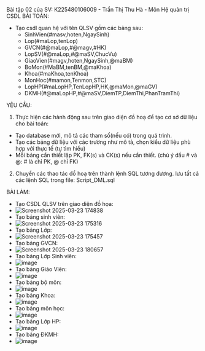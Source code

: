 Bài tập 02 của SV: K225480106009 - Trần Thị Thu Hà - Môn Hệ quản trị CSDL
BÀI TOÁN:
- Tạo csdl quan hệ với tên QLSV gồm các bảng sau:
  + SinhVien(#masv,hoten,NgaySinh)
  + Lop(#maLop,tenLop)
  + GVCN(#@maLop,#@magv,#HK)
  + LopSV(#@maLop,#@maSV,ChucVu)
  + GiaoVien(#magv,hoten,NgaySinh,@maBM)
  + BoMon(#MaBM,tenBM,@maKhoa)
  + Khoa(#maKhoa,tenKhoa)
  + MonHoc(#mamon,Tenmon,STC)
  + LopHP(#maLopHP,TenLopHP,HK,@maMon,@maGV)
  + DKMH(#@maLopHP,#@maSV,DiemTP,DiemThi,PhanTramThi)

YÊU CẦU:
1. Thực hiện các hành động sau trên giao diện đồ hoạ để tạo cơ sở dữ liệu cho bài toán:
  + Tạo database mới, mô tả các tham số(nếu có) trong quá trình.
  + Tạo các bảng dữ liệu với các trường như mô tả, chọn kiểu dữ liệu phù hợp với thực tế (tự tìm hiểu)
  + Mỗi bảng cần thiết lập PK, FK(s) và CK(s) nếu cần thiết. (chú ý dấu # và @: # là chỉ PK, @ chỉ FK)
2. Chuyển các thao tác đồ hoạ trên thành lệnh SQL tương đương. lưu tất cả các lệnh SQL trong file: Script_DML.sql

BÀI LÀM: 
- Tạo CSDL QLSV trên giao diện đồ họa:
- ![Screenshot 2025-03-23 174838](https://github.com/user-attachments/assets/b4f180b9-01a7-4269-adf0-e49fbdeaf412)
- Tạo bảng sinh viên:
- ![Screenshot 2025-03-23 175316](https://github.com/user-attachments/assets/bab089f3-9ac8-4999-a6ab-17d9b5ad9370)
- Tạo bảng Lớp:
- ![Screenshot 2025-03-23 175457](https://github.com/user-attachments/assets/074af7d8-33a8-4a64-9692-9bee2dd234a5)
- Tạo bảng GVCN:
- ![Screenshot 2025-03-23 180657](https://github.com/user-attachments/assets/e6e1fe72-744d-4745-9af9-ac3f9ff62bb4)
- Tạo bảng Lớp Sinh viên:
- ![image](https://github.com/user-attachments/assets/b1966847-9ab6-4709-9aea-38bd1594ba0d)
- Tạo bảng Giáo Viên:
- ![image](https://github.com/user-attachments/assets/55f10851-fb52-4ad2-bf0b-58a991f548dc)
- Tạo bảng bộ môn:
- ![image](https://github.com/user-attachments/assets/6777e215-48bb-4731-bb7f-c6809eec7e5c)
- Tạo bảng Khoa:
- ![image](https://github.com/user-attachments/assets/62948560-9009-4e31-8c68-1c4ad99fd7db)
- Tạo bảng môn học:
- ![image](https://github.com/user-attachments/assets/0ad5cc56-98ea-42e5-ab74-de7c442849bd)
- Tạo bảng Lớp HP:
- ![image](https://github.com/user-attachments/assets/ca574519-5e1f-46e4-986e-7059d1ea28c9)
- Tạo bảng ĐKMH:
- ![image](https://github.com/user-attachments/assets/c498ff2b-463c-44ea-99f3-eb9d14741712)







